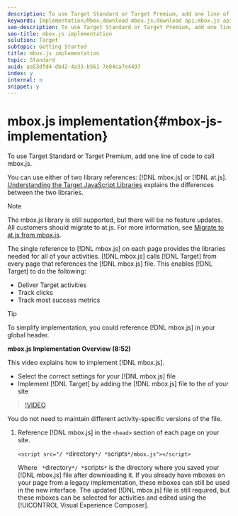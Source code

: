 ```yaml
---
description: To use Target Standard or Target Premium, add one line of code to call mbox.js.
keywords: Implementation;Mbox;download mbox.js;download api;mbox.js api
seo-description: To use Target Standard or Target Premium, add one line of code to call mbox.js.
seo-title: mbox.js implementation
solution: Target
subtopic: Getting Started
title: mbox.js implementation
topic: Standard
uuid: aa53dfd4-db42-4a33-b561-7e84ca7e4497
index: y
internal: n
snippet: y
---
```


# mbox.js implementation{#mbox-js-implementation}

To use Target Standard or Target Premium, add one line of code to call mbox.js.

 You can use either of two library references: [!DNL mbox.js] or [!DNL at.js]. [Understanding the Target JavaScript Libraries](../../../c-implementing-target/c-considerations-before-you-implement-target/c-target-implement.md#concept_60B748DE4293488F917E8F1FA4C7E9EB) explains the differences between the two libraries.

>[!NOTE]
>
>The mbox.js library is still supported, but there will be no feature updates. All customers should migrate to at.js. For more information, see [Migrate to at.js from mbox.js](../../../c-implementing-target/c-implementing-target-for-client-side-web/t-mbox-download/c-target-atjs-implementation/t-target-migrate-atjs.md#task_DE55DCE9AC2F49728395665DE1B1E6EA).

The single reference to [!DNL mbox.js] on each page provides the libraries needed for all of your activities. [!DNL mbox.js] calls [!DNL Target] from every page that references the [!DNL mbox.js] file. This enables [!DNL Target] to do the following:

* Deliver Target activities 
* Track clicks 
* Track most success metrics

>[!TIP]
>
>To simplify implementation, you could reference [!DNL mbox.js] in your global header.

**mbox.js Implementation Overview (8:52)**

This video explains how to implement [!DNL mbox.js].

* Select the correct settings for your [!DNL mbox.js] file 
* Implement [!DNL Target] by adding the [!DNL mbox.js] file to the <head> of your site

>[!VIDEO](https://www.youtube.com/watch?v=f-A1zET6AwE)

You do not need to maintain different activity-specific versions of the file. 

1. Reference [!DNL mbox.js] in the `<head>` section of each page on your site.

   `<script src="/ *`directory`*/ *`scripts`*/mbox.js"></script>`

   Where ` *`directory`*/ *`scripts`*` is the directory where you saved your [!DNL mbox.js] file after downloading it. 
If you already have mboxes on your page from a legacy implementation, these mboxes can still be used in the new interface. The updated [!DNL mbox.js] file is still required, but these mboxes can be selected for activities and edited using the [!UICONTROL Visual Experience Composer]. 
